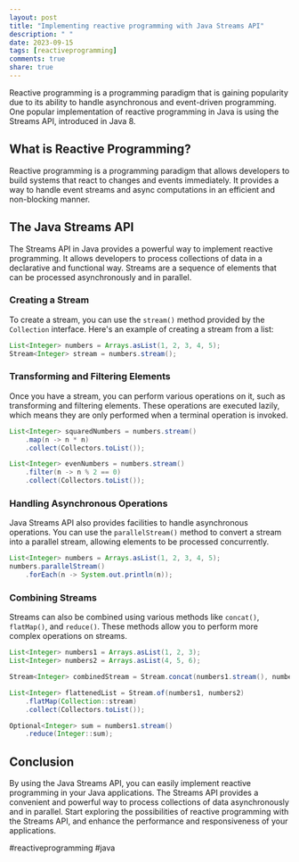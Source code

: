 ```yaml
---
layout: post
title: "Implementing reactive programming with Java Streams API"
description: " "
date: 2023-09-15
tags: [reactiveprogramming]
comments: true
share: true
---
```


Reactive programming is a programming paradigm that is gaining popularity due to its ability to handle asynchronous and event-driven programming. One popular implementation of reactive programming in Java is using the Streams API, introduced in Java 8.

## What is Reactive Programming?

Reactive programming is a programming paradigm that allows developers to build systems that react to changes and events immediately. It provides a way to handle event streams and async computations in an efficient and non-blocking manner.

## The Java Streams API

The Streams API in Java provides a powerful way to implement reactive programming. It allows developers to process collections of data in a declarative and functional way. Streams are a sequence of elements that can be processed asynchronously and in parallel.

### Creating a Stream

To create a stream, you can use the `stream()` method provided by the `Collection` interface. Here's an example of creating a stream from a list:

```java
List<Integer> numbers = Arrays.asList(1, 2, 3, 4, 5);
Stream<Integer> stream = numbers.stream();
```

### Transforming and Filtering Elements

Once you have a stream, you can perform various operations on it, such as transforming and filtering elements. These operations are executed lazily, which means they are only performed when a terminal operation is invoked.

```java
List<Integer> squaredNumbers = numbers.stream()
    .map(n -> n * n)
    .collect(Collectors.toList());

List<Integer> evenNumbers = numbers.stream()
    .filter(n -> n % 2 == 0)
    .collect(Collectors.toList());
```

### Handling Asynchronous Operations

Java Streams API also provides facilities to handle asynchronous operations. You can use the `parallelStream()` method to convert a stream into a parallel stream, allowing elements to be processed concurrently.

```java
List<Integer> numbers = Arrays.asList(1, 2, 3, 4, 5);
numbers.parallelStream()
    .forEach(n -> System.out.println(n));
```

### Combining Streams

Streams can also be combined using various methods like `concat()`, `flatMap()`, and `reduce()`. These methods allow you to perform more complex operations on streams.

```java
List<Integer> numbers1 = Arrays.asList(1, 2, 3);
List<Integer> numbers2 = Arrays.asList(4, 5, 6);

Stream<Integer> combinedStream = Stream.concat(numbers1.stream(), numbers2.stream());

List<Integer> flattenedList = Stream.of(numbers1, numbers2)
    .flatMap(Collection::stream)
    .collect(Collectors.toList());

Optional<Integer> sum = numbers1.stream()
    .reduce(Integer::sum);
```

## Conclusion

By using the Java Streams API, you can easily implement reactive programming in your Java applications. The Streams API provides a convenient and powerful way to process collections of data asynchronously and in parallel. Start exploring the possibilities of reactive programming with the Streams API, and enhance the performance and responsiveness of your applications.

#reactiveprogramming #java